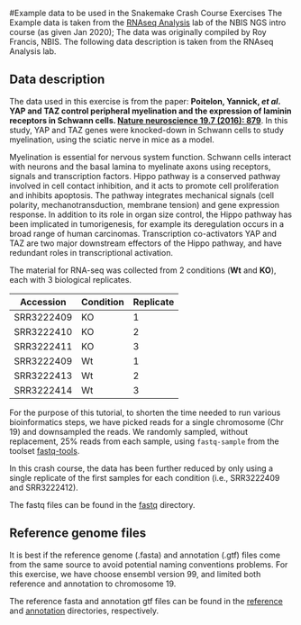 #Example data to be used in the Snakemake Crash Course Exercises
The Example data is taken from the [RNAseq Analysis](https://nbisweden.github.io/workshop-ngsintro/2001/lab_rnaseq.html) lab of the NBIS NGS intro course (as given Jan 2020); The data was originally compiled by Roy Francis, NBIS. The following data description is taken from the RNAseq Analysis lab.

## Data description

The data used in this exercise is from the paper: **Poitelon, Yannick, *et al*. YAP and TAZ control peripheral myelination and the expression of laminin receptors in Schwann cells. [Nature neuroscience 19.7 (2016): 879](https://www.nature.com/articles/nn.4316)**. In this study, YAP and TAZ genes were knocked-down in Schwann cells to study myelination, using the sciatic nerve in mice as a model.

Myelination is essential for nervous system function. Schwann cells interact with neurons and the basal lamina to myelinate axons using receptors, signals and transcription factors. Hippo pathway is a conserved pathway involved in cell contact inhibition, and it acts to promote cell proliferation and inhibits apoptosis. The pathway integrates mechanical signals (cell polarity, mechanotransduction, membrane tension) and gene expression response. In addition to its role in organ size control, the Hippo pathway has been implicated in tumorigenesis, for example its deregulation occurs in a broad range of human carcinomas. Transcription co-activators YAP and TAZ are two major downstream effectors of the Hippo pathway, and have redundant roles in transcriptional activation.

The material for RNA-seq was collected from 2 conditions (**Wt** and **KO**), each with 3 biological replicates.

| Accession  | Condition | Replicate |
-------------|-----------|-----------|
| SRR3222409 | KO        | 1         |
| SRR3222410 | KO        | 2         |
| SRR3222411 | KO        | 3         |
| SRR3222409 | Wt        | 1         |
| SRR3222413 | Wt        | 2         |
| SRR3222414 | Wt        | 3         |


For the purpose of this tutorial, to shorten the time needed to run various bioinformatics steps, we have picked reads for a single chromosome (Chr 19) and downsampled the reads. We randomly sampled, without replacement, 25% reads from each sample, using `fastq-sample` from the toolset [fastq-tools](https://homes.cs.washington.edu/~dcjones/fastq-tools/).

In this crash course, the data has been further reduced by only using a single replicate of the first samples for each condition (i.e., SRR3222409 and SRR3222412).

The fastq files can be found in the [fastq](./fastq/README.md) directory.

## Reference genome files

It is best if the reference genome (.fasta) and annotation (.gtf) files come from the same source to avoid potential naming conventions problems.  For this exercise, we have choose ensembl version 99, and limited both reference and annotation to chromosome 19.

The reference fasta and annotation gtf files can be found in the [reference](reference/README.md) and [annotation](annotation/README.md) directories, respectively.
